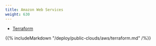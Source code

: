 ```yaml
---
title: Amazon Web Services
weight: 630
---
```


<ul class="nav nav-tabs nav-tabs-yb">
  <li >
    <a href="#terraform">
      <i class="icon-shell"></i>
      Terraform
    </a>
  </li>
</ul>

<div class="tab-content">
  <div id="terraform" class="tab-pane fade in active">
    {{% includeMarkdown "/deploy/public-clouds/aws/terraform.md" /%}}
  </div>
</div>
